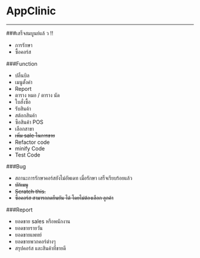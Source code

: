 # AppClinic
----------------------
###เสร็จสมบูนย์แล้ ว !!
- การรักษา
- ซื้อคอร์ส

###Function
- ปลิ้นบิล
- เมนูตั้งค่า
- Report
- ตาราง หมอ / ตาราง นัด
- ใบสั่งซื้อ
- รับสินค้า
- สต้อกสินค้า
- ซือสินค้า POS
- เลือกสาขา
- ~~เพิ่ม sale ในการขาย~~
- Refactor code
- minify Code
- Test Code

###Bug
+ สถานะการรักษาคอร์สยังไม่อัพเดท เมื่อรักษา เสร็จเรียบร้อยแล้ว
+ ~~บัก้เมนู~~
+ ~~Scratch this.~~
+ ~~ซื้อคอร์ส สามารถกดยืนยัน ได้ โดยไม่ต้องเลือก ลูกค้า~~

###Report
+ ยอดขาย sales หรือพนักงาน
+ ยอดขายรายวัน
+ ยอดขายแพทย์
+ ยอดขายพวกคอร์ต่างๆ
+ สรุปคอร์ส และสินค้าที่ขายดี